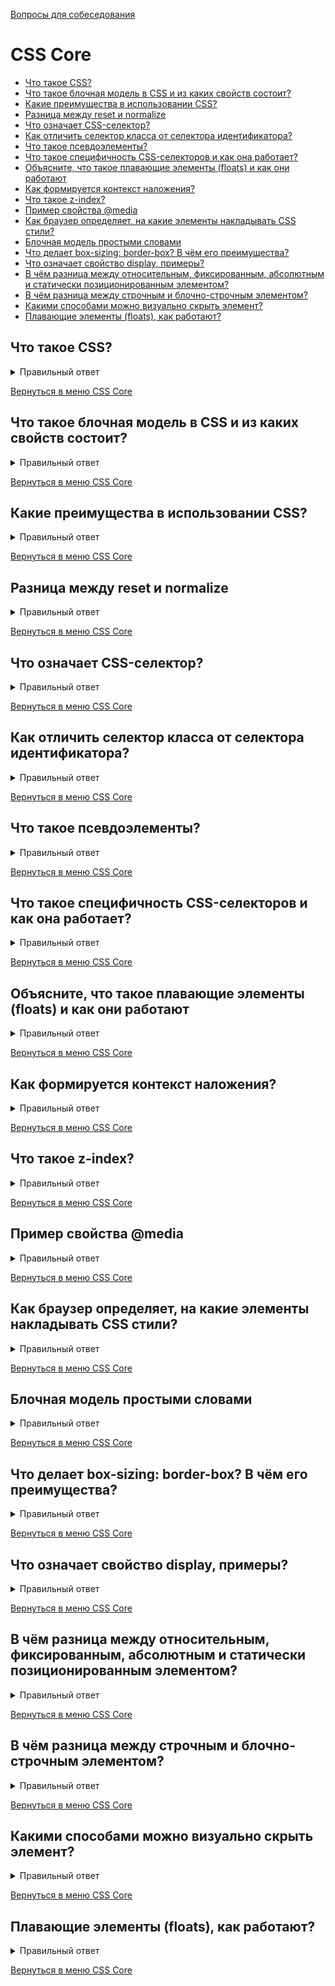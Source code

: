 [Вопросы для собеседования](README.md)

# CSS Core

+ [Что такое CSS?](#Что-такое-CSS)
+ [Что такое блочная модель в CSS и из каких свойств состоит?](#Что-такое-блочная-модель-в-CSS-и-из-каких-свойств-состоит?)
+ [Какие преимущества в использовании CSS?](#Какие-преимущества-в-использовании-CSS)
+ [Разница между reset и normalize](#Разница-между-reset-и-normalize)
+ [Что означает CSS-селектор?](#Что-означает-CSS-селектор)
+ [Как отличить селектор класса от селектора идентификатора?](#Как-отличить-селектор-класса-от-селектора-идентификатора)
+ [Что такое псевдоэлементы?](#Что-такое-псевдоэлементы?)
+ [Что такое специфичность CSS-селекторов и как она работает?](#Что-такое-специфичность-CSS-селекторов-и-как-она-работает)
+ [Объясните, что такое плавающие элементы (floats) и как они работают](#Объясните-что-такое-плавающие-элементы-floats-и-как-они-работают)
+ [Как формируется контекст наложения?](#Как-формируется-контекст-наложения)
+ [Что такое z-index?](#Что-такое-z-index)
+ [Пример свойства @media](#Пример-свойства-@media)
+ [Как браузер определяет, на какие элементы накладывать CSS стили?](#Как-браузер-определяет-на-какие-элементы-накладывать-CSS-стили)
+ [Блочная модель простыми словами](#Блочная-модель-простыми-словами)
+ [Что делает box-sizing: border-box? В чём его преимущества?](#Что-делает-box-sizing:-border-box-В-чём-его-преимущества)
+ [Что означает свойство display, примеры?](#Что-означает-свойство-display-примеры)
+ [В чём разница между относительным, фиксированным, абсолютным и статически позиционированным элементом?](#В-чём-разница-между-относительным-фиксированным-абсолютным-и-статически-позиционированным-элементом)
+ [В чём разница между строчным и блочно-строчным элементом?](#В-чём-разница-между-строчным-и-блочно-строчным-элементом)
+ [Какими способами можно визуально скрыть элемент?](#Какими-способами-можно-визуально-скрыть-элемент)
+ [Плавающие элементы (floats), как работают?](#Плавающие-элементы-floats-как-работают)



## Что такое CSS?

<details> 
  <summary>Правильный ответ</summary>

`CSS` (англ. Cascading Style Sheets «каскадные таблицы стилей») — формальный язык декодирования и описания внешнего вида документа (веб-страницы).
</details>

[Вернуться в меню CSS Core](#css-core)

## Что такое блочная модель в CSS и из каких свойств состоит?

<details> 
  <summary>Правильный ответ</summary>
Разметка макета состоит из контейнеров, которые представляют из себя блоки. Блочные элементы в основном служат для визуального отделения содержимого друг от друга и по-умолчанию занимают всю ширину родительского элемента. Кроме блочных элементов есть ещё строчные и строчно-блочные. Блочный элемент представляет из себя прямоугольник, состоящий из нескольких областей: контент, внутренний отступ, внешний отступ и рамка - они в комплексе и образуют блочную модель.

![Пример](https://fruntend.com/storage/photos/1/articles/css-interview-questions/box-model.jpg)


- `content` (контент) - эта область отвечает за контент, т.е. за все, что находится внутри блока - будь то текст или другие элементы.  
- `padding` (внутренний отступ) - эта область представляет собой пространство между содержимым элемента и его границей. Используя свойства padding-top, padding-right, padding-bottom и padding-left (или сокращенное для всех четырех - padding), это пространство может быть изменено.  
- `border` (рамка) - граница или рамка вокруг элемента. Свойства, влияющие на рамку: border-width, border-style, border-color и их сокращенный вариант - border.  
- `margin` (внешний отступ) - область вокруг элемента, задающая ему внешний отступ для других элементов. Подобно внутреннему отступу, может быть изменено свойством margin и его отдельными сторонами.

</details>

[Вернуться в меню CSS Core](#css-core)

## Какие преимущества в использовании CSS?

<details> 
  <summary>Правильный ответ</summary>

- CSS позволяет представить один и тот же контент (веб-сайт, приложение...) для различных режимов и способов отображения, в том числе для мобильных устройств, планшетов и т.д.

- При эффективном использовании, стили будут храниться в кэше браузера, что позволяет использовать их на нескольких страницах без повторной их загрузки.

- CSS настолько эффективен в использовании, что путём внесения небольших изменений, можно полностью изменить внешний вид вашей веб-страницы. А при глобальных изменениях стилей все элементы на всех веб-страницах будут автоматически обновлены.
</details>

[Вернуться в меню CSS Core](#css-core)

## Разница между reset и normalize

<details> 
  <summary>Правильный ответ</summary>

- Reset CSS - сброс CSS, направленный на удаление всех встроенных стилей браузера. Например: отступы, поля, размер шрифта всех элементов. Таким образом, вне зависимости от того, в каком браузере вы смотрите страницу, свойства, заданные браузерами, будут везде сброшены.

- Normalize CSS - стремится сделать встроенные стили браузера консистентными для всех браузеров. Также исправляются ошибки для распространенных зависимостей браузера.
</details>

[Вернуться в меню CSS Core](#css-core)

##  Что означает CSS-селектор?

<details> 
  <summary>Правильный ответ</summary>
  
Строковый эквивалент HTML-элементов, с помощью которых объявляются объявления или их набор, и представляет собой ссылку, на которую можно ссылаться для связывания HTML и таблицы стилей, — это селектор CSS.
</details>

[Вернуться в меню CSS Core](#css-core)

## Как отличить селектор класса от селектора идентификатора?

<details> 
  <summary>Правильный ответ</summary>
В то время как селектору класса передается весь блок, селектор идентификатора предпочитает только один элемент, отличающийся от других элементов. Другими словами, идентификаторы уникальны, а классы — нет. Возможно, элемент имеет и класс, и идентификатор.
</details>

[Вернуться в меню CSS Core](#css-core)

## Что такое псевдоэлементы?

<details> 
  <summary>Правильный ответ</summary>

Псевдоэлемент - это ключевое слово, добавляемое к селектору, которое позводяет стилизовать определенную часть выбранного элемента. Они могут использоваться для украшения (`:first-line`, `:first-letter`) или для добавления элементов к разметке (вместе c `content: ...`) без изменения HTML.

Псевдоэлементы используются для добавления специальных эффектов к некоторым селекторам. CSS используется для применения стилей в разметке HTML. В некоторых случаях, когда дополнительная разметка или стилизация для документа невозможна, в CSS есть функция, известная как псевдоэлементы. Это позволит внести дополнительную разметку в документ, не нарушая сам документ.
</details>

[Вернуться в меню CSS Core](#css-core)

## Что такое специфичность CSS-селекторов и как она работает?

<details> 
  <summary>Правильный ответ</summary>

В следующем списке типы селекторов расположены по возрастанию специфичности:

0. селекторы типов элементов (например, h1) и псевдоэлементов (например, ::before).
1. селекторы классов (например, `.example`), селекторы атрибутов (например, `[type="radio"]`) и псевдоклассов (например, `:hover`)
2. селекторы идентификаторов (например, `#example`).

Универсальный селектор (`*`), комбинаторы (`+, >, ~, ' '`) и отрицающий псевдокласс (`:not()`) не влияют на специфичность. (Однако селекторы, объявленные внутри `:not()`, влияют)

Стили, обьявленные в элементе (например, `style="font-weight:bold"`), всегда переопределяют любые правила из внешних файлов стилей и, таким образом, их специфичность можно считать наивысшей.

**Расчёт специфичности**

- тег и псевдоэлемент имеют специфичность 0001
- класс, псевдокласс, атрибут - 0010
- id имеет специфичность 0100
- инлайновый стиль имеет приоритет 1000
</details>

[Вернуться в меню CSS Core](#css-core)

## Объясните, что такое плавающие элементы (floats) и как они работают

<details> 
  <summary>Правильный ответ</summary>
При применении этого свойства происходит следующее:

1. Элемент позиционируется как обычно, а затем вынимается из документа потока и сдвигается влево (для left) или вправо (для right) до того как коснётся либо границы родителя, либо другого элемента с float.
2. Если пространства по горизонтали не хватает для того, чтобы вместить элемент, то он сдвигается вниз до тех пор, пока не начнёт помещаться.
3. Другие непозиционированные блочные элементы без float ведут себя так, как будто элемента с float нет, так как он убран из потока.
4. Строки (inline-элементы), напротив, «знают» о float и обтекают элемент по сторонам.

</details>

[Вернуться в меню CSS Core](#css-core)

## Как формируется контекст наложения?

<details> 
  <summary>Правильный ответ</summary>

Элементы с общими родителями, перемещающиеся на передний или задний план вместе, известны как контекст наложения.

Контекст наложения имеет свой корневой элемент в HTML структуре. В момент формирования нового контекста на элементе все дочерние элементы также попадают в этот контекст и занимают своё место в порядке наложения. Если элемент располагается в самом низу одного контекста наложения, то никаким образом не получится отобразить его над другим элементом в соседнем контексте наложения, располагающимся выше по иерархии, даже с установленным z-index равным миллиону.

Новый контекст может быть сформирован в следующих случаях:

- Если элемент — корневой элемент документа
- Если элемент позиционирован не статически и его значение z-index не равно auto.
- Если элемент имеет прозрачность менее 1.

Порядок наложения:

1. Background и border элемента.
2. Позиционированные элементы и его дети с z-index < 0.
3. Элементы блочного уровня в нормальном потоке, то есть у которых position = static.
4. Плавающие(float) элементы.
5. inline-элементы.
6. Элементы с z-index = 0 или auto. Элементы со свойством opacity < 1.

</details>

[Вернуться в меню CSS Core](#css-core)

## Что такое z-index?

<details> 
  <summary>Правильный ответ</summary>

Любой элемент в HTML документе может быть либо на переднем, либо на заднем плане. Если свойства z-index и позиционирование не заданы явно, то порядок наложения равен порядку следования элементов в HTML. 

Если позиционирование элементов (и их детей) указано явно, то такие элементы будут перекрывать собой элементы без явно заданного свойства позиционирования.

Если задан z-index. Во-первых, z-index учитывается только на явно позиционированных элементах. Если попытаться установить z-index на непозиционированный элемент, то ничего не произойдет. Во-вторых, значения z-index могут создавать контекст наложения.

</details>

[Вернуться в меню CSS Core](#css-core)

## Пример свойства @media

<details> 
  <summary>Правильный ответ</summary>

Медиа запросы поволяют адаптировать страницу для различных типов устройств, таких как: принтеры, речевые браузеры, устройства Брайля, телевизоры и так далее.

1. **all** -
Подходит для всех устройств.

2. **print** -
Для принтеров.

3. **screen** -
Предназначен в первую очередь для цветных компьютерных экранов.

4. **speech** -
Предназначен для синтезаторов речи.
</details>

[Вернуться в меню CSS Core](#css-core)

## Как браузер определяет, на какие элементы накладывать CSS стили?

<details> 
  <summary>Правильный ответ</summary>

Браузер сравнивает селекторы справа налево. Браузер находит все элементы DOM, соответствующие ключевому (самому правому) селектору. Дальше проходит до его родителя и ищет соответствия. Чем короче цепь селекторов, тем быстрее браузер найдет элемент.

</details>

[Вернуться в меню CSS Core](#css-core)

## Блочная модель простыми словами

<details> 
  <summary>Правильный ответ</summary>

Блочная модель отвечает за определение того, сколько места займет блочный элемент, схлопнутся или нет border или margin, размеры блока.

Правила блочной модели:

- Размеры блочного элемента складываются из `width`, `height`, `padding`, `border`, and `margin`.

- Если высота (height) блока не задана, то высота блока равна: высота контента этого блока + padding'и.

- Если ширина блока не задана, то блоки, для которых не задано float, будут иметь ширину: ширина родителя - padding'и родителя.

</details>

[Вернуться в меню CSS Core](#css-core)

## Что делает box-sizing: border-box? В чём его преимущества?

<details> 
  <summary>Правильный ответ</summary>

По умолчанию все элементы имеют `box-sizing: content-box`. Размеры блока рассчитываются из размеров контента.

`box-sizing: border-box` меняет то, как расчитываются width и height. Border и padding включаются в расчёт. Высота будет состоять из: высота контента + вертикальные padding'и + ширина вертикальных border. Ширина будет состоять из: ширина контента + горизонтальные padding'и + ширина горизонтальных border. 

</details> 

[Вернуться в меню CSS Core](#css-core)

## Что означает свойство display, примеры?

<details> 
  <summary>Правильный ответ</summary>

Многоцелевое свойство, которое определяет, как элемент должен быть показан в документе.

`none`, `block`, `inline`, `inline-block`, `table`, `table-row`, `table-cell`, `list-item`, `flex`, `grid`.

</details>

[Вернуться в меню CSS Core](#css-core)

## В чём разница между относительным, фиксированным, абсолютным и статически позиционированным элементом?

<details> 
  <summary>Правильный ответ</summary>

- **static** - значение по умолчанию. Свойства top, right, bottom, left и z-index не применяются.
- **relative** - элемент выстраивается относительно самому себе без изменения разметки.
- **absolute** - элемент выдёргивается из потока и выстраивается относительно ближайшего элемента-предка с position: relative. Если его нет, то относительно body. Абсолютно спозиционированные элементы могут иметь margin и padding и не схлопываются с margin и padding других элементов. Никак не влияют на другие элементы.
- **fixed** - элемент выдёргивается из потока и остаётся на позиции относительно окна документа и не меняет положение при скроле.
- **sticky** - смесь relative и fixed. Элемент ведёт себя как относительно спозиционированный, пока не достигнет заданной позиции, после которой ведёт себя как fixed элемент.

</details>

[Вернуться в меню CSS Core](#css-core)

## В чём разница между строчным и блочно-строчным элементом?

<details> 
  <summary>Правильный ответ</summary>
  
**block**

- Начинается с новой строки родительского элемента и занимает всю строку.
- Можно задавать ширину и высоту.
- Можно выровнять с помощью `vertical-align`.
- Margins и paddings работают со всех сторон.

**inline-block**

- Размер зависит от контента.
- Можно задавать ширину и высоту.
- Можно выровнять с помощью `vertical-align`.
- Margins и paddings работают со всех сторон.

**inline** 

- Размер зависит от контента.
- Ширину и высоту задавать нельзя.
- Можно выровнять только по горизонтали. Место, которое занимает элемент по вертикали, зависит от line-height.
- Ведёт себя как блочный элемент, если задать вертикальные margins и paddings. 

</details>

[Вернуться в меню CSS Core](#css-core)


## Какими способами можно визуально скрыть элемент?

<details> 
  <summary>Правильный ответ</summary>

- с помощью свойства display;
- с помощью свойства opacity;
- с помощью свойства visibility;
- с помощью position:absolute;
- уменьшить размеры элемента до нуля.

</details>

[Вернуться в меню CSS Core](#css-core)

## Плавающие элементы (floats), как работают?

<details> 
  <summary>Правильный ответ</summary>

CSS-свойство float размещает элемент справа или слева от контейнера, в котором он находится. Браузер визуально убирает этот элемент из обычного потока элементов. В результате окружающие элементы и текст «обтекают» элемент. Свойство float часто используют для верстки текстового контента страниц. Например, статьи с иллюстрациями.


![Пример](https://sky.pro/media/wp-content/webp-express/webp-images/uploads/2022/10/image2.png.webp)

</details>

[Вернуться в меню CSS Core](#css-core)